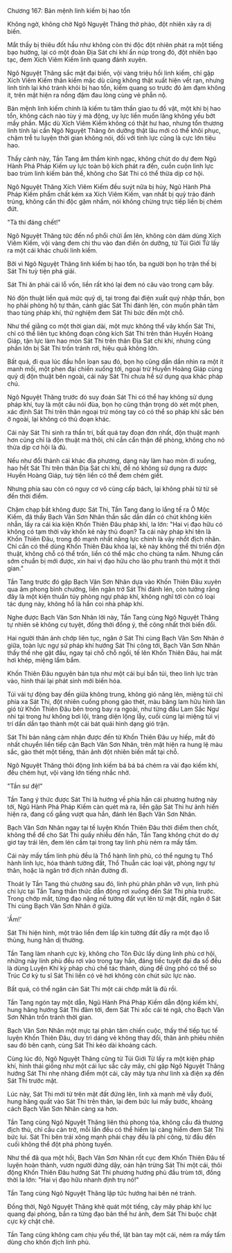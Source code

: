 




Chương 167: Bản mệnh linh kiếm bị hao tổn


Không ngờ, không chờ Ngô Nguyệt Thăng thở phào, đột nhiên xảy ra dị biến.

Mắt thấy bị thiêu đốt hầu như không còn thi độc đột nhiên phát ra một tiếng bạo hưởng, lại có một đoàn Địa Sát chi khí ẩn núp trong đó, đột nhiên bạo tạc, đem Xích Viêm Kiếm linh quang đánh xuyên.

Ngô Nguyệt Thăng sắc mặt đại biến, vội vàng triệu hồi linh kiếm, chỉ gặp Xích Viêm Kiếm thân kiếm mặc dù cũng không thật xuất hiện vết rạn, nhưng linh tính lại khó tránh khỏi bị hao tổn, kiếm quang so trước đó ảm đạm không ít, trên mặt hiện ra nồng đậm đau lòng cùng vẻ phẫn nộ.

Bản mệnh linh kiếm chính là kiếm tu tâm thần giao tu đồ vật, một khi bị hao tổn, không cách nào tùy ý mà động, uy lực liền muốn lăng không yếu bớt mấy phần. Mặc dù Xích Viêm Kiếm không có thật hư hao, nhưng tổn thương linh tính lại cần Ngô Nguyệt Thăng ôn dưỡng thật lâu mới có thể khôi phục, chậm trễ tu luyện thời gian không nói, đối với tinh lực cũng là cực lớn tiêu hao.

Thấy cảnh này, Tần Tang âm thầm kinh ngạc, không chút do dự đem Ngũ Hành Phá Pháp Kiếm uy lực toàn bộ kích phát ra đến, cuồn cuộn linh lực bao trùm linh kiếm bản thể, không cho Sát Thi có thể thừa dịp cơ hội.

Ngô Nguyệt Thăng Xích Viêm Kiếm đều suýt nữa bị hủy, Ngũ Hành Phá Pháp Kiếm phẩm chất kém xa Xích Viêm Kiếm, vạn nhất bị quỷ trảo đánh trúng, không cần thi độc gặm nhấm, nói không chừng trực tiếp liền bị chém đứt.

"Tà thi đáng chết!"

Ngô Nguyệt Thăng tức đến nổ phổi chửi ầm lên, không còn dám dùng Xích Viêm Kiếm, vội vàng đem chi thu vào đan điền ôn dưỡng, từ Túi Giới Tử lấy ra một cái khác chuôi linh kiếm.

Bởi vì Ngô Nguyệt Thăng linh kiếm bị hao tổn, ba người bọn họ trận thế bị Sát Thi tuỳ tiện phá giải.

Sát Thi ăn phải cái lỗ vốn, liền rất khó lại đem nó câu vào trong cạm bẫy.

Nó độn thuật liền quá mức quỷ dị, tại trong đại điện xuất quỷ nhập thần, bọn họ phải phòng hộ tự thân, cảnh giác Sát Thi đánh lén, còn muốn phân tâm thao túng pháp khí, thử nghiệm đem Sát Thi bức đến một chỗ.

Như thế giằng co một thời gian dài, một mực không thể vây khốn Sát Thi, chỉ có thể liên tục không đoạn công kích Sát Thi trên thân Huyền Hoàng Giáp, tận lực làm hao mòn Sát Thi trên thân Địa Sát chi khí, nhưng cũng phần lớn bị Sát Thi trốn tránh rơi, hiệu quả không lớn.

Bất quá, đi qua lúc đầu hỗn loạn sau đó, bọn họ cũng dần dần nhìn ra một ít manh mối, một phen đại chiến xuống tới, ngoại trừ Huyền Hoàng Giáp cùng quỷ dị độn thuật bên ngoài, cái này Sát Thi chưa hề sử dụng qua khác pháp chú.

Ngô Nguyệt Thăng trước đó suy đoán Sát Thi có thể hay không sử dụng pháp khí, tuy là một câu nói đùa, bọn họ cũng thận trọng dò xét một phen, xác định Sát Thi trên thân ngoại trừ móng tay có có thể so pháp khí sắc bén ở ngoài, lại không có thủ đoạn khác.

Cái này Sát Thi sinh ra thần trí, bất quá tay đoạn đơn nhất, độn thuật mạnh hơn cũng chỉ là độn thuật mà thôi, chỉ cần cẩn thận đề phòng, không cho nó thừa dịp cơ hội là đủ.

Nếu như đổi thành cái khác địa phương, dạng này làm hao mòn đi xuống, hao hết Sát Thi trên thân Địa Sát chi khí, để nó không sử dụng ra được Huyền Hoàng Giáp, tuỳ tiện liền có thể đem chém giết.

Nhưng phía sau còn có nguy cơ vô cùng cấp bách, lại không phải từ từ sẽ đến thời điểm.

Chậm chạp bắt không được Sát Thi, Tần Tang đang lo lắng tế ra Ô Mộc Kiếm, đã thấy Bạch Vân Sơn Nhân thần sắc dần dần có chút không kiên nhẫn, lấy ra cái kia kiện Khốn Thiên Đâu pháp khí, la lớn: "Hai vị đạo hữu có không có tạm thời vây khốn kẻ này thủ đoạn? Ta cái này pháp khí tên là Khốn Thiên Đâu, trong đó mạnh nhất năng lực chính là vây nhốt địch nhân. Chỉ cần có thể dùng Khốn Thiên Đâu khóa lại, kẻ này không thể thi triển độn thuật, không chỗ có thể trốn, liền có thể mặc cho chúng ta nắm. Nhưng cần sớm chuẩn bị mới được, xin hai vị đạo hữu cho lão phu tranh thủ một ít thời gian."

Tần Tang trước đó gặp Bạch Vân Sơn Nhân dựa vào Khốn Thiên Đâu xuyên qua âm phong bình chướng, liền ngăn trở Sát Thi đánh lén, còn tưởng rằng đây là một kiện thuần túy phòng ngự pháp khí, không nghĩ tới còn có loại tác dụng này, không hổ là hắn coi nhà pháp khí.

Nghe được Bạch Vân Sơn Nhân lời này, Tần Tang cùng Ngô Nguyệt Thăng tự nhiên sẽ không cự tuyệt, đồng thời đồng ý, thế công nhất thời biến đổi.

Hai người thân ảnh chớp liên tục, ngăn ở Sát Thi cùng Bạch Vân Sơn Nhân ở giữa, toàn lực ngự sử pháp khí hướng Sát Thi công tới, Bạch Vân Sơn Nhân thấy thế nhẹ gật đầu, ngay tại chỗ chỗ ngồi, tế lên Khốn Thiên Đâu, hai mắt hơi khép, miệng lẩm bẩm.

Khốn Thiên Đâu nguyên bản tựa như một cái bụi bẩn túi, theo linh lực tràn vào, hình thái lại phát sinh mới biến hóa.

Túi vải tự động bay đến giữa không trung, không gió nâng lên, miệng túi chỉ phía xa Sát Thi, đột nhiên cuồng phong gào thét, màu băng lam hữu hình làn gió từ Khốn Thiên Đâu bên trong bay ra ngoài, như từng đầu Lam Sắc Ngư nhi tại trong hư không bơi lội, tràng diện lộng lẫy, cuối cùng lại miệng túi vị trí dần dần tạo thành một cái bát quái hình dạng gió trận.

Sát Thi bản năng cảm nhận được đến từ Khốn Thiên Đâu uy hiếp, mắt đỏ nhất chuyển liền tiếp cận Bạch Vân Sơn Nhân, trên mặt hiện ra hung lệ màu sắc, gào thét một tiếng, thân ảnh đột nhiên biến mất tại chỗ.

Ngô Nguyệt Thăng thôi động linh kiếm bá bá bá chém ra vài đạo kiếm khí, đều chém hụt, vội vàng lớn tiếng nhắc nhở.

"Tần sư đệ!"

Tần Tang ý thức được Sát Thi là hướng về phía hắn cái phương hướng này tới, Ngũ Hành Phá Pháp Kiếm càn quét mà ra, liền gặp Sát Thi hư ảnh hiển hiện ra, đang cố gắng vượt qua hắn, đánh lén Bạch Vân Sơn Nhân.

Bạch Vân Sơn Nhân ngay tại tế luyện Khốn Thiên Đâu thời điểm then chốt, không thể để cho Sát Thi quấy nhiễu đến hắn, Tần Tang không chút do dự giơ tay trái lên, đem lén cầm tại trong tay linh phù ném ra mấy tấm.

Cái này mấy tấm linh phù đều là Thổ hành linh phù, có thể ngưng tụ Thổ hành linh lực, hóa thành tường đất, Thổ Thuẫn các loại vật, phòng ngự tự thân, hoặc là ngăn trở địch nhân đường đi.

Thoát ly Tần Tang thủ chưởng sau đó, linh phù phân phân vỡ vụn, linh phù chi lực tại Tần Tang thần thức dẫn động rơi xuống đến Sát Thi phía trước. Trong chớp mắt, từng đạo nặng nề tường đất vụt lên từ mặt đất, ngăn ở Sát Thi cùng Bạch Vân Sơn Nhân ở giữa.

'Ầm!'

Sát Thi hiện hình, một trảo liền đem lấp kín tường đất đẩy ra một đạo lỗ thủng, hung hãn dị thường.

Tần Tang làm nhanh cực kỳ, không cho Tôn Đức lấy dùng linh phù cơ hội, những này linh phù đều rơi vào trong tay hắn, đáng tiếc tuyệt đại đa số đều là dùng Luyện Khí kỳ pháp chú chế tác thành, dùng để ứng phó có thể so Trúc Cơ kỳ tu sĩ Sát Thi liền có vẻ hơi không còn chút sức lực nào.

Bất quá, có thể ngăn cản Sát Thi một cái chớp mắt là đủ rồi.

Tần Tang ngón tay một dẫn, Ngũ Hành Phá Pháp Kiếm dẫn động kiếm khí, hung hăng hướng Sát Thi đâm tới, đem Sát Thi xốc cái té ngã, cho Bạch Vân Sơn Nhân trốn tránh thời gian.

Bạch Vân Sơn Nhân một mực tại phân tâm chiến cuộc, thấy thế tiếp tục tế luyện Khốn Thiên Đâu, duy trì dáng vẻ không thay đổi, thân ảnh phiêu nhiên sau đó bên cạnh, cùng Sát Thi kéo dài khoảng cách.

Cùng lúc đó, Ngô Nguyệt Thăng cũng từ Túi Giới Tử lấy ra một kiện pháp khí, hình thái giống như một cái lục sắc cây mây, chỉ gặp Ngô Nguyệt Thăng hướng Sát Thi nhẹ nhàng điểm một cái, cây mây tựa như linh xà điện xạ đến Sát Thi trước mặt.

Lúc này, Sát Thi mới từ trên mặt đất đứng lên, linh xà mạnh mẽ vẫy đuôi, hung hăng quất vào Sát Thi trên thân, lại đem bức lui mấy bước, khoảng cách Bạch Vân Sơn Nhân càng xa hơn.

Tần Tang cùng Ngô Nguyệt Thăng liên thủ phong tỏa, không cầu đả thương địch thủ, chỉ cầu cản trở, mỗi lần đều có thể hiểm lại càng hiểm đem Sát Thi bức lui. Sát Thi bên trái xông mạnh phải chạy đều là phí công, từ đầu đến cuối không thể đột phá phòng tuyến.

Như thế đã qua một hồi, Bạch Vân Sơn Nhân rốt cục đem Khốn Thiên Đâu tế luyện hoàn thành, vươn người đứng dậy, oán hận trừng Sát Thi một cái, thôi động Khốn Thiên Đâu hướng Sát Thi phương hướng phủ đầu trùm tới, đồng thời la lớn: "Hai vị đạo hữu nhanh định trụ nó!"

Tần Tang cùng Ngô Nguyệt Thăng lập tức hướng hai bên né tránh.

Đồng thời, Ngô Nguyệt Thăng khẽ quát một tiếng, cây mây pháp khí lục quang đại phóng, bắn ra từng đạo bản thể hư ảnh, đem Sát Thi buộc chặt cực kỳ chặt chẽ.

Tần Tang cũng không cam chịu yếu thế, lật bàn tay một cái, ném ra mấy tấm dùng cho khốn địch linh phù.





